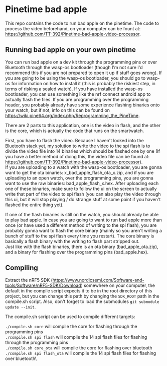 # Pinetime bad apple
This repo contains the code to run bad apple on the pinetime. The code to process the video beforehand, on your computer can be fount at: https://github.com/TT-392/Pinetime-bad-apple-video-processor.

## Running bad apple on your own pinetime
You can run bad apple on a dev kit through the programming pins or over Bluetooth through the wasp-os bootloader (though I'm not sure I'd recommend this if you are not prepared to open it up if stuff goes wrong). If you are going to be using the wasp-os bootloader, you should go to wasp-os for information on how to install it (this is probably the riskiest step, in terms of risking a sealed watch). If you have installed the wasp-os bootloader, you can use something like the nrf connect android app to actually flash the files. If you are programming over the programming header, you probably already have some experience flashing binaries onto your watch, but if not, info on this can be found on https://wiki.pine64.org/index.php/Reprogramming_the_PineTime.

There are 2 parts to this application, one is the video in flash, and the other is the core, which is actually the code that runs on the smartwatch. 

First, you have to flash the video. Because I haven't looked into the Bluetooth stack yet, my solution to write the video to the spi flash is to divide the video file into 14 binaries which should be flashed one by one (If you have a better method of doing this, the video file can be found at: https://github.com/TT-392/Pinetime-bad-apple-video-processor). \
If you are uploading to a watch with the wasp-os bootloader, you are gonna want to get the ota binaries: x_bad_apple_flash_ota_x.zip, and if you are uploading to an open watch, over the programming pins, you are gonna want to use the raw binaries: bad_apple_flash_x.hex. After uploading each one of these binaries, make sure to follow the ui on the screen to actually write that part of the video to spi flash (you can also play the video through this ui, but it will stop playing / do strange stuff at some point if you haven't flashed the entire thing yet).

If one of the flash binaries is still on the watch, you should already be able to play bad apple. In case you are going to want to run bad apple more than once (or have used a different method of writing to the spi flash), you are probably gonna want to flash the core binary (mainly so you aren't writing a bunch of stuff to the spi flash every time you restart). The core binary is basically a flash binary with the writing to flash part stripped out.\
Just like with the flash binaries, there is an ota binary (bad_apple_ota.zip), and a binary for flashing over the programming pins (bad_apple.hex).

## Compiling  
Extract the nRF5 SDK (https://www.nordicsemi.com/Software-and-tools/Software/nRF5-SDK/Download) somewhere on your computer, the default in the compile script expects it to be in the root directory of this project, but you can change this path by changing the ```SDK_ROOT``` path in the compile.sh script. Also, don't forget to load the submodules ```git submodule update --init```.

The compile.sh script can be used to compile different targets:

```./compile.sh core``` will compile the core for flashing through the programming pins\
```./compile.sh spi flash``` will compile the 14 spi flash files for flashing through the programming pins\
```./compile.sh core_ota``` will compile the core for flashing over bluetooth\
```./compile.sh spi flash_ota``` will compile the 14 spi flash files for flashing over bluetooth\

